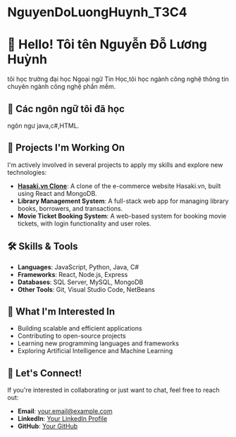 # NguyenDoLuongHuynh_T3C4
# 👋 Hello! Tôi tên Nguyễn Đỗ Lương Huỳnh

tôi học trường đại học Ngoại ngữ Tin Học,tôi học ngành công nghệ thông tin chuyên ngành công nghệ phần mềm.

## 🌱 Các ngôn ngữ tôi đã học 
ngôn ngư java,c#,HTML.



## 🔭 Projects I'm Working On

I'm actively involved in several projects to apply my skills and explore new technologies:
- **[Hasaki.vn Clone](https://github.com/yourusername/hasaki-clone)**: A clone of the e-commerce website Hasaki.vn, built using React and MongoDB.
- **Library Management System**: A full-stack web app for managing library books, borrowers, and transactions.
- **Movie Ticket Booking System**: A web-based system for booking movie tickets, with login functionality and user roles.

## 🛠 Skills & Tools

- **Languages**: JavaScript, Python, Java, C#
- **Frameworks**: React, Node.js, Express
- **Databases**: SQL Server, MySQL, MongoDB
- **Other Tools**: Git, Visual Studio Code, NetBeans

## 🤔 What I'm Interested In

- Building scalable and efficient applications
- Contributing to open-source projects
- Learning new programming languages and frameworks
- Exploring Artificial Intelligence and Machine Learning

## 💬 Let's Connect!

If you're interested in collaborating or just want to chat, feel free to reach out:

- **Email**: your.email@example.com
- **LinkedIn**: [Your LinkedIn Profile](https://www.linkedin.com/in/yourprofile)
- **GitHub**: [Your GitHub](https://github.com/yourusername)
